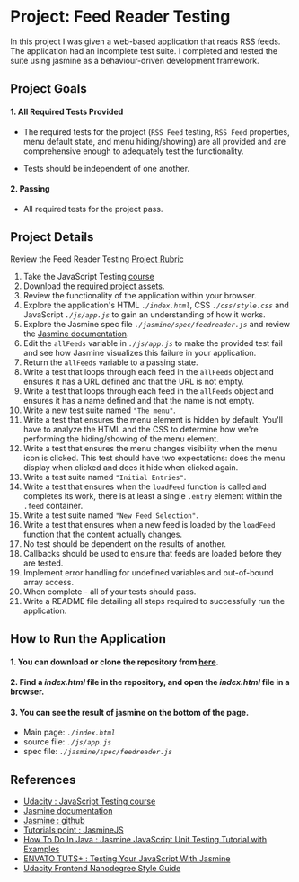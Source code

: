 # Project: Feed Reader Testing

In this project I was  given a web-based application that reads RSS feeds. The application had an incomplete test suite. I completed and tested the suite using jasmine as a behaviour-driven development framework.

## Project Goals

#### **1. All Required Tests Provided**

- The required tests for the project (`RSS Feed` testing, `RSS Feed` properties, menu default state, and menu hiding/showing) are all provided and are comprehensive enough to adequately test the functionality.

- Tests should be independent of one another.

#### **2. Passing**

- All required tests for the project pass.

## Project Details

Review the Feed Reader Testing [Project Rubric](https://review.udacity.com/#!/projects/3442558598/rubric)

1. Take the JavaScript Testing [course](https://www.udacity.com/course/ud549)
2. Download the [required project assets](http://github.com/udacity/frontend-nanodegree-feedreader).
3. Review the functionality of the application within your browser.
4. Explore the application's HTML *`./index.html`*, CSS *`./css/style.css`* and JavaScript *`./js/app.js`* to gain an understanding of how it works.
5. Explore the Jasmine spec file *`./jasmine/spec/feedreader.js`* and review the [Jasmine documentation](http://jasmine.github.io).
6. Edit the `allFeeds` variable in *`./js/app.js`* to make the provided test fail and see how Jasmine visualizes this failure in your application.
7. Return the `allFeeds` variable to a passing state.
8. Write a test that loops through each feed in the `allFeeds` object and ensures it has a URL defined and that the URL is not empty.
9. Write a test that loops through each feed in the `allFeeds` object and ensures it has a name defined and that the name is not empty.
10. Write a new test suite named `"The menu"`.
11. Write a test that ensures the menu element is hidden by default. You'll have to analyze the HTML and the CSS to determine how we're performing the hiding/showing of the menu element.
12. Write a test that ensures the menu changes visibility when the menu icon is clicked. This test should have two expectations: does the menu display when clicked and does it hide when clicked again.
13. Write a test suite named `"Initial Entries"`.
14. Write a test that ensures when the `loadFeed` function is called and completes its work, there is at least a single `.entry` element within the `.feed` container.
15. Write a test suite named `"New Feed Selection"`.
16. Write a test that ensures when a new feed is loaded by the `loadFeed` function that the content actually changes.
17. No test should be dependent on the results of another.
18. Callbacks should be used to ensure that feeds are loaded before they are tested.
19. Implement error handling for undefined variables and out-of-bound array access.
20. When complete - all of your tests should pass.
21. Write a README file detailing all steps required to successfully run the application.

## How to Run the Application

#### 1. You can download or clone the repository from [here](https://github.com/leachung/Feed_Reader_Testing).
#### 2. Find a *index.html* file in the repository, and open the *index.html* file in a browser.
#### 3. You can see the result of jasmine on the bottom of the page.

- Main page: *`./index.html`*
- source file: *`./js/app.js`*
- spec file: *`./jasmine/spec/feedreader.js`*

## References

- [Udacity : JavaScript Testing course](https://www.udacity.com/course/javascript-testing--ud549)
- [Jasmine documentation](https://jasmine.github.io/)
- [Jasmine : github](https://github.com/jasmine/jasmine)
- [Tutorials point : JasmineJS](https://www.tutorialspoint.com/jasminejs/index.htm)
- [How To Do In Java : Jasmine JavaScript Unit Testing Tutorial with Examples](https://howtodoinjava.com/scripting/javascript/jasmine-javascript-unit-testing-tutorial/)
- [ENVATO TUTS+ : Testing Your JavaScript With Jasmine](https://code.tutsplus.com/tutorials/testing-your-javascript-with-jasmine--net-21229)
- [Udacity Frontend Nanodegree Style Guide](http://udacity.github.io/frontend-nanodegree-styleguide/javascript.html)
